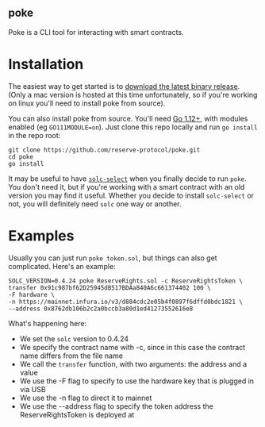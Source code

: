 poke
---

Poke is a CLI tool for interacting with smart contracts.

# Installation

The easiest way to get started is to [download the latest binary release](https://dl.equinox.io/reserve-protocol/poke/stable). (Only a mac version is hosted at this time unfortunately, so if you're working on linux you'll need to install poke from source). 

You can also install poke from source. You'll need [Go 1.12+](https://golang.org/dl/), with modules enabled (eg `GO111MODULE=on`). Just clone this repo locally and run `go install` in the repo root:

    git clone https://github.com/reserve-protocol/poke.git
    cd poke
    go install

It may be useful to have [`solc-select`](https://github.com/crytic/solc-select) when you finally decide to run `poke`. You don't need it, but if you're working with a smart contract with an old version you may find it useful. Whether you decide to install `solc-select` or not, you will definitely need `solc` one way or another. 

# Examples

Usually you can just run `poke token.sol`, but things can also get complicated. Here's an example:

    SOLC_VERSION=0.4.24 poke ReserveRights.sol -c ReserveRightsToken \
    transfer 0x91c987bf62D25945dB517BDAa840A6c661374402 100 \
    -F hardware \
    -n https://mainnet.infura.io/v3/d884cdc2e05b4f0897f6dffd0bdc1821 \
    --address 0x8762db106b2c2a0bccb3a80d1ed41273552616e8

What's happening here:
- We set the `solc` version to 0.4.24
- We specify the contract name with -c, since in this case the contract name differs from the file name
- We call the `transfer` function, with two arguments: the address and a value
- We use the -F flag to specify to use the hardware key that is plugged in via USB
- We use the -n flag to direct it to mainnet
- We use the --address flag to specify the token address the ReserveRightsToken is deployed at
